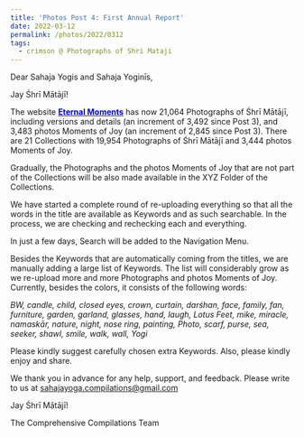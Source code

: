 ```yaml
---
title: 'Photos Post 4: First Annual Report'
date: 2022-03-12
permalink: /photos/2022/0312
tags:
  - crimson @ Photographs of Shri Mataji
---
```


Dear Sahaja Yogis and Sahaja Yoginīs,

Jay Śhrī Mātājī!

The website <a href="https://eternalmoments.smugmug.com/"> <font color="blue"><b>Eternal Moments</b></font></a> has now 21,064 Photographs of Śhrī Mātājī, including versions and details (an increment of 3,492 since Post 3), and 3,483 photos Moments of Joy (an increment of 2,845 since Post 3). 
There are 21 Collections with 19,954 Photographs of Śhrī Mātājī and 3,444 photos Moments of Joy. 

Gradually, the Photographs and the photos Moments of Joy that are not part of the Collections will be also made available in the XYZ Folder of the Collections. 

We have started a complete round of re-uploading everything so that all the words in the title are available as Keywords and as such searchable. In the process, we are checking and rechecking each and everything. 

In just a few days, Search will be added to the Navigation Menu.

Besides the Keywords that are automatically coming from the titles, we are manually adding a large list of Keywords. The list will considerably grow as we re-upload more and more Photographs and photos Moments of Joy. Currently, besides the colors, it consists of the following words:

<i>BW, candle, child, closed eyes, crown, curtain, darśhan, face, family, fan, furniture, garden, garland, glasses, hand, laugh, Lotus Feet, mike, miracle, namaskār, nature, night, nose ring, painting, Photo, scarf, purse, sea, seeker, shawl, smile, walk, wall, Yogi</i>

Please kindly suggest carefully chosen extra Keywords. Also, please kindly enjoy and share.

We thank you in advance for any help, support, and feedback. Please write to us at sahajayoga.compilations@gmail.com

Jay Śhrī Mātājī!

The Comprehensive Compilations Team